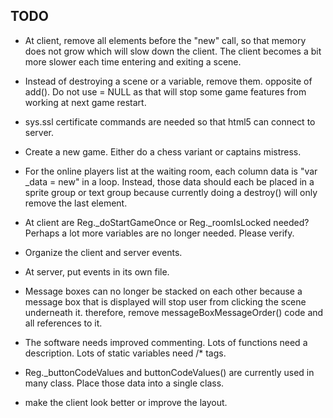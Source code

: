 ## TODO

* At client, remove all elements before the "new" call, so that memory does not grow which will slow down the client. The client becomes a bit more slower each time entering and exiting a scene.

* Instead of destroying a scene or a variable, remove them. opposite of add(). Do not use = NULL as that will stop some game features from working at next game restart.

* sys.ssl certificate commands are needed so that html5 can connect to server.

* Create a new game. Either do a chess variant or captains mistress.

* For the online players list at the waiting room, each column data is "var _data = new" in a loop. Instead, those data should each be placed in a sprite group or text group because currently doing a destroy() will only remove the last element.

* At client are Reg._doStartGameOnce or Reg._roomIsLocked needed? Perhaps a lot more variables are no longer needed. Please verify.

* Organize the client and server events.

* At server, put events in its own file.

* Message boxes can no longer be stacked on each other because a message box that is displayed will stop user from clicking the scene underneath it. therefore, remove messageBoxMessageOrder() code and all references to it.

* The software needs improved commenting. Lots of functions need a description. Lots of static variables need /* tags.

* Reg._buttonCodeValues and buttonCodeValues() are currently used in many class. Place those data into a single class.

* make the client look better or improve the layout.